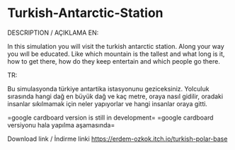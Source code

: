 # Turkish-Antarctic-Station
DESCRIPTION / AÇIKLAMA
EN:

In this simulation you will visit the turkish antarctic station. Along your way you wıll be educated. Like which mountain is the tallest and what long is it, how to get there, how do they keep entertain and which people go there.

TR:

Bu simulasyonda türkiye antartika istasyonunu geziceksiniz. Yolculuk sırasında hangi dağ en büyük dağ ve kaç metre, oraya nasıl gidilir, oradaki insanlar sıkılmamak için neler yapıyorlar ve hangi insanlar oraya gitti.

=google cardboard version is still in development=
=google cardboard versiyonu hala yapılma aşamasında=  


Download link / İndirme linki
https://erdem-ozkok.itch.io/turkish-polar-base
